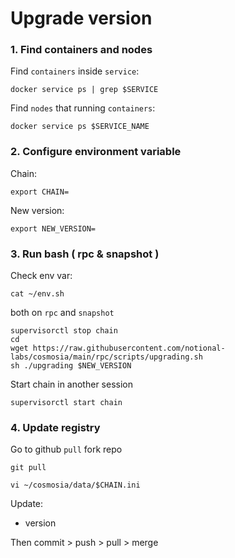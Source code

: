 # Upgrade version

### 1. Find containers and nodes
Find `containers` inside `service`:
```
docker service ps | grep $SERVICE
```

Find `nodes` that running `containers`:
```
docker service ps $SERVICE_NAME
```
### 2. Configure environment variable
Chain:
```
export CHAIN=
```

New version:
```
export NEW_VERSION=
```

### 3. Run bash ( rpc & snapshot )
Check env var:
```
cat ~/env.sh
```

both on `rpc` and `snapshot`
```
supervisorctl stop chain
cd
wget https://raw.githubusercontent.com/notional-labs/cosmosia/main/rpc/scripts/upgrading.sh
sh ./upgrading $NEW_VERSION

```
Start chain in another session

```
supervisorctl start chain
```

### 4. Update registry
Go to github `pull` fork repo

```
git pull
```

```
vi ~/cosmosia/data/$CHAIN.ini
```

Update:
* version

Then commit > push > pull > merge
